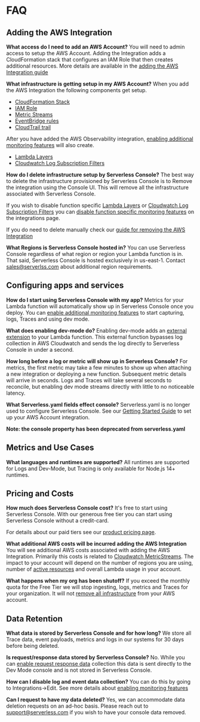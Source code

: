 <!--
title: FAQ
menuText: FAQ
description: Frequently Asked Questions about Serverless Console
menuOrder: 6
-->

# FAQ

## Adding the AWS  Integration

**What access do I need to add an AWS Account?**
You will need to admin access to setup the AWS Account. Adding the Integration adds a CloudFormation stack that configures an IAM Role that then creates additional resources. More details are available in the [adding the AWS Integration guide](../integrations/index.md)

**What infrastructure is getting setup in my AWS Account?**
When you add the AWS Integration the following components get setup.

* [CloudFormation Stack](./glossary.md#cloudformation-stack)
* [IAM Role](./glossary.md#iam-roles)
* [Metric Streams](./glossary.md#cloudwatch-metric-stream)
* [EventBridge rules](./glossary.md#eventbridge)
* [CloudTrail trail](./glossary.md#cloudtrail)

After you have added the AWS Observability integration, [enabling additional monitoring features](./integrations/enable-monitoring-features.md) will also create.

* [Lambda Layers](./glossary.md#lambda-layer)
* [Cloudwatch Log Subscription Filters](./glossary.md#cloudwatch-subscriptions)

**How do I delete infrastructure setup by Serverless Console?**
The best way to delete the infrastructure provisioned by Serverless Console is to Remove the integration using the Console UI. This will remove all the infrastructure associated with Serverless Console. 

If you wish to disable function specific [Lambda Layers](./glossary.md#lambda-layer) or [Cloudwatch Log Subscription Filters](./glossary.md#cloudwatch-subscriptions) you can [disable function specific monitoring features](./integrations/enable-monitoring-features.md) on the integrations page.

If you do need to delete manually check our [guide for removing the AWS Integration](./integrations/removing-aws-integration.md)

**What Regions is Serverless Console hosted in?**
You can use Serverless Console regardless of what region or region your Lambda function is in. That said, Serverless Console is hosted exclusively in us-east-1. Contact [sales@serverlss.com](mailto:sales@serverless.com) about additional region requirements. 


## Configuring apps and services

**How do I start using Serverless Console with my app?**
Metrics for your Lambda function will automatically show up in Serverless Console once you deploy. You can [enable additional monitoring features](./integrations/enable-monitoring-features.md) to start capturing, logs, Traces and using dev mode. 

**What does enabling dev-mode do?**
Enabling dev-mode adds an [external extension](./integrations/enable-monitoring-features.md#enabling-dev-mode) to your Lambda function. This external function bypasses log collection in AWS Cloudwatch and sends the log directly to Serverless Console in under a second. 

**How long before a log or metric will show up in Serverless Console?**
For metrics, the first metric may take a few minutes to show up when attaching a new integration or deploying a new function. Subsequent metric details will arrive in seconds. Logs and Traces will take several seconds to reconcile, but enabling dev mode streams directly with little to no noticeable latency.

**What Serverless.yaml fields effect console?**
Serverless.yaml is no longer used to configure Serverless Console. See our [Getting Started Guide](./index.md) to set up your AWS Account integration.

**Note: the console property has been deprecated from serverless.yaml** 

## Metrics and Use Cases

**What languages and runtimes are supported?**
All runtimes are supported for Logs and Dev-Mode, but Tracing is only available for Node.js 14+ runtimes. 


## Pricing and Costs

**How much does Serverless Console cost?**
It's free to start using Serverless Console. With our generous free tier you can start using Serverless Console without a credit-card. 

For details about our paid tiers see our [product pricing page](http://serverless.com/console/pricing/).


**What additional AWS costs will be incurred adding the AWS Integration**
You will see additional AWS costs associated with adding the AWS Integration. Primarily this costs
is related to [Cloudwatch MetricStreams](glossary.md#cloudwatch-metric-stream). The impact to your
account will depend on the number of regions you are using, number of [active resources](./glossary.md#active-resource) and overall Lambda usage in your account. 


**What happens when my org has been shutoff?**
If you exceed the monthly quota for the Free Tier we will stop ingesting, logs, metrics and Traces for your organization. It will not [remove all infrastructure](./integrations/index.md#removing-the-aws-observability-integration) from your AWS account. 

## Data Retention

**What data is stored by Serverless Console and for how long?**
We store all Trace data, event payloads, metrics
and logs in our systems for 30 days before being deleted.

**Is request/response data stored by Serverless Console?**
No. While you can [enable request response data](./integrations/enable-monitoring-features.md#enabling-traces) collection this data is sent directly to the Dev Mode console and is not
stored in Serverless Console.

**How can I disable log and event data collection?**
You can do this by going to Integrations->Edit. See more details about [enabling monitoring features](./integrations/enable-monitoring-features.md)

**Can I request to have my data deleted?**
Yes, we can accommodate data deletion requests on an ad-hoc basis.
Please reach out to support@serverless.com if you wish to have your
console data removed.
